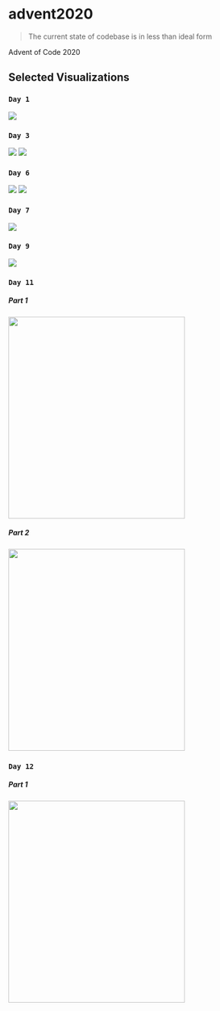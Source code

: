 # advent2020
> The current state of codebase is in less than ideal form


Advent of Code 2020


## Selected Visualizations
### `Day 1`
<img src="./Day-01/Part2.png" />

### `Day 3`

<img src="./Day-03/Part1.png" />
<img src="./Day-03/Part2.png" />

### `Day 6`

<img src="./Day-06/Part1.png" />
<img src="./Day-06/Part2.png" />

### `Day 7`

<img src="./Day-07/problem_solution.gv.svg" />

### `Day 9`

<img src="./Day-09/contiguous_set.svg" />

### `Day 11`

##### Part 1
<img src="./Day-11/part1.gif" height="400em" width="350em"/>

##### Part 2
<img src="./Day-11/part2.gif" height="400em" width="350em"/>


### `Day 12`

##### Part 1
<img src="./Day-12/part1.gif" height="400em" width="350em"/>


